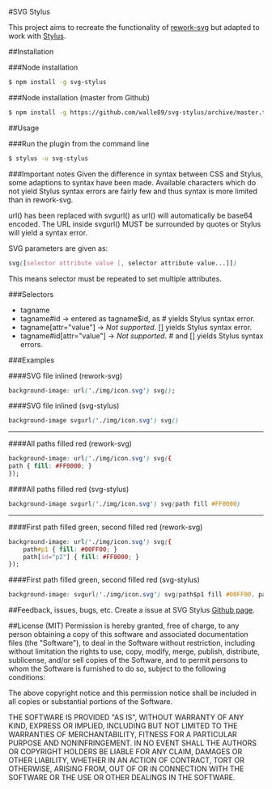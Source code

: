 #SVG Stylus

This project aims to recreate the functionality of [rework-svg](https://npmjs.org/package/rework-svg) but adapted to work with [Stylus](http://learnboost.github.io/stylus/).

##Installation

###Node installation
```bash
$ npm install -g svg-stylus
```
###Node installation (master from Github)
```bash
$ npm install -g https://github.com/walle89/svg-stylus/archive/master.tar.gz
```
##Usage

###Run the plugin from the command line
```bash
$ stylus -u svg-stylus
```
###Important notes
Given the difference in syntax between CSS and Stylus, some adaptions to syntax have been made.
Available characters which do not yield Stylus syntax errors are fairly few and thus syntax is more limited than in rework-svg.

url() has been replaced with svgurl() as url() will automatically be base64 encoded.
The URL inside svgurl() MUST be surrounded by quotes or Stylus will yield a syntax error.

SVG parameters are given as:

```css
svg([selector attribute value [, selector attribute value...]])
```

This means selector must be repeated to set multiple attributes.

###Selectors

* tagname
* tagname#id -> entered as tagname$id, as # yields Stylus syntax error.
* tagname[attr="value"] -> *Not supported*. [] yields Stylus syntax error.
* tagname#id[attr="value"] -> *Not supported*. # and [] yields Stylus syntax errors.

###Examples

####SVG file inlined (rework-svg)

```css
background-image: url('./img/icon.svg') svg();
```

####SVG file inlined (svg-stylus)

```css
background-image svgurl('./img/icon.svg') svg()
```

---

####All paths filled red (rework-svg)
```css
background-image: url('./img/icon.svg') svg({
path { fill: #FF0000; }
});
```

####All paths filled red (svg-stylus)

```css
background-image svgurl('./img/icon.svg') svg(path fill #FF0000)
```

---

####First path filled green, second filled red (rework-svg)
```css
background-image: url('./img/icon.svg') svg({
	path#p1 { fill: #00FF00; }
	path[id="p2"] { fill: #FF0000; }
});
```

####First path filled green, second filled red (svg-stylus)
```css
background-image: svgurl('./img/icon.svg') svg(path$p1 fill #00FF00, path$p2 fill #FF0000)
```

##Feedback, issues, bugs, etc.
Create a issue at SVG Stylus [Github page](https://github.com/walle89/svg-stylus/issues).

##License (MIT)
Permission is hereby granted, free of charge, to any person obtaining a copy of this software and associated documentation files (the "Software"), to deal in the Software without restriction, including without limitation the rights to use, copy, modify, merge, publish, distribute, sublicense, and/or sell copies of the Software, and to permit persons to whom the Software is furnished to do so, subject to the following conditions:

The above copyright notice and this permission notice shall be included in all copies or substantial portions of the Software.

THE SOFTWARE IS PROVIDED "AS IS", WITHOUT WARRANTY OF ANY KIND, EXPRESS OR IMPLIED, INCLUDING BUT NOT LIMITED TO THE WARRANTIES OF MERCHANTABILITY, FITNESS FOR A PARTICULAR PURPOSE AND NONINFRINGEMENT. IN NO EVENT SHALL THE AUTHORS OR COPYRIGHT HOLDERS BE LIABLE FOR ANY CLAIM, DAMAGES OR OTHER LIABILITY, WHETHER IN AN ACTION OF CONTRACT, TORT OR OTHERWISE, ARISING FROM, OUT OF OR IN CONNECTION WITH THE SOFTWARE OR THE USE OR OTHER DEALINGS IN THE SOFTWARE.